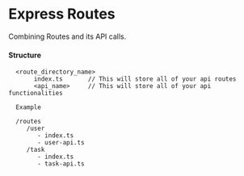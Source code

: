 # Express Routes
Combining Routes and its API calls.

#### Structure
````
  <route_directory_name>
       index.ts       // This will store all of your api routes
       <api_name>     // This will store all of your api functionalities

  Example
  
  /routes
     /user
        - index.ts
        - user-api.ts
     /task
        - index.ts
        - task-api.ts   
````
